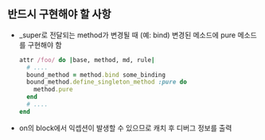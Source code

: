 

반드시 구현해야 할 사항
----
* _super로 전달되는 method가 변경될 때
  (예: bind)
  변경된 메소드에 pure 메소드를 구현해야 함
  ```rb
  attr /foo/ do |base, method, md, rule|
    # ....
    bound_method = method.bind some_binding
    bound_method.define_singleton_method :pure do
      method.pure
    end
    # ....
  end
  ```
* on의 block에서 익셉션이 발생할 수 있으므로 캐치 후 디버그 정보를 출력

